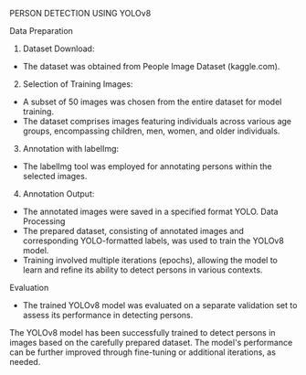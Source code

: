 PERSON DETECTION USING YOLOv8

Data Preparation
1. Dataset Download:
* The dataset was obtained from People Image Dataset (kaggle.com).
2. Selection of Training Images:
* A subset of 50 images was chosen from the entire dataset for model training.
* The dataset comprises images featuring individuals across various age groups, encompassing children, men, women, and older individuals.
3. Annotation with labelImg:
* The labelImg tool was employed for annotating persons within the selected images.
4. Annotation Output:
* The annotated images were saved in a specified format YOLO.
Data Processing
* The prepared dataset, consisting of annotated images and corresponding YOLO-formatted labels, was used to train the YOLOv8 model.
* Training involved multiple iterations (epochs), allowing the model to learn and refine its ability to detect persons in various contexts.

Evaluation
* The trained YOLOv8 model was evaluated on a separate validation set to assess its performance in detecting persons.


The YOLOv8 model has been successfully trained to detect persons in images based on the carefully prepared dataset. The model's performance can be further improved through fine-tuning or additional iterations, as needed.
